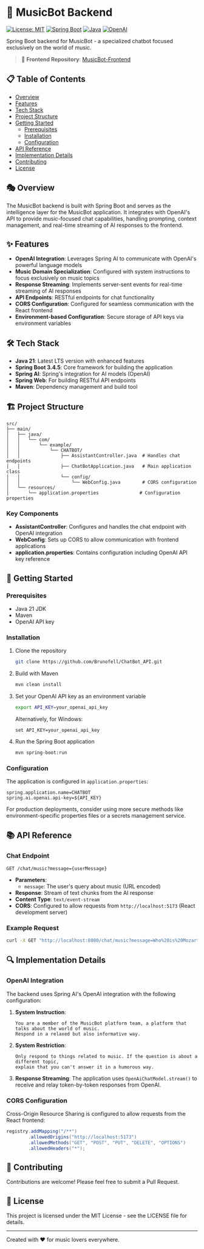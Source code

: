 # 🎵 MusicBot Backend

[![License: MIT](https://img.shields.io/badge/License-MIT-yellow.svg)](https://opensource.org/licenses/MIT)
[![Spring Boot](https://img.shields.io/badge/Spring%20Boot-3.4.5-brightgreen.svg)](https://spring.io/projects/spring-boot)
[![Java](https://img.shields.io/badge/Java-21-orange.svg)](https://www.oracle.com/java/)
[![OpenAI](https://img.shields.io/badge/OpenAI-API-blueviolet.svg)](https://openai.com/)

Spring Boot backend for MusicBot - a specialized chatbot focused exclusively on the world of music.

> 🔗 **Frontend Repository**: [MusicBot-Frontend](https://github.com/Brunofell/ChatBot)

## 📋 Table of Contents

- [Overview](#overview)
- [Features](#features)
- [Tech Stack](#tech-stack)
- [Project Structure](#project-structure)
- [Getting Started](#getting-started)
  - [Prerequisites](#prerequisites)
  - [Installation](#installation)
  - [Configuration](#configuration)
- [API Reference](#api-reference)
- [Implementation Details](#implementation-details)
- [Contributing](#contributing)
- [License](#license)

## 🎭 Overview

The MusicBot backend is built with Spring Boot and serves as the intelligence layer for the MusicBot application. It integrates with OpenAI's API to provide music-focused chat capabilities, handling prompting, context management, and real-time streaming of AI responses to the frontend.

## ✨ Features

- **OpenAI Integration**: Leverages Spring AI to communicate with OpenAI's powerful language models
- **Music Domain Specialization**: Configured with system instructions to focus exclusively on music topics
- **Response Streaming**: Implements server-sent events for real-time streaming of AI responses
- **API Endpoints**: RESTful endpoints for chat functionality
- **CORS Configuration**: Configured for seamless communication with the React frontend
- **Environment-based Configuration**: Secure storage of API keys via environment variables

## 🛠️ Tech Stack

- **Java 21**: Latest LTS version with enhanced features
- **Spring Boot 3.4.5**: Core framework for building the application
- **Spring AI**: Spring's integration for AI models (OpenAI)
- **Spring Web**: For building RESTful API endpoints
- **Maven**: Dependency management and build tool

## 🏗️ Project Structure

```
src/
├── main/
│   ├── java/
│   │   └── com/
│   │       └── example/
│   │           └── CHATBOT/
│   │               ├── AssistantController.java  # Handles chat endpoints
│   │               ├── ChatBotApplication.java   # Main application class
│   │               └── config/
│   │                   └── WebConfig.java        # CORS configuration
│   └── resources/
│       └── application.properties               # Configuration properties
```

### Key Components

- **AssistantController**: Configures and handles the chat endpoint with OpenAI integration
- **WebConfig**: Sets up CORS to allow communication with frontend applications
- **application.properties**: Contains configuration including OpenAI API key reference

## 🚀 Getting Started

### Prerequisites

- Java 21 JDK
- Maven
- OpenAI API key

### Installation

1. Clone the repository
   ```bash
   git clone https://github.com/Brunofell/ChatBot_API.git
   ```

2. Build with Maven
   ```bash
   mvn clean install
   ```

3. Set your OpenAI API key as an environment variable
   ```bash
   export API_KEY=your_openai_api_key
   ```
   
   Alternatively, for Windows:
   ```
   set API_KEY=your_openai_api_key
   ```

4. Run the Spring Boot application
   ```bash
   mvn spring-boot:run
   ```

### Configuration

The application is configured in `application.properties`:

```properties
spring.application.name=CHATBOT
spring.ai.openai.api-key=${API_KEY}
```

For production deployments, consider using more secure methods like environment-specific properties files or a secrets management service.

## 📚 API Reference

### Chat Endpoint

```
GET /chat/music?message={userMessage}
```

- **Parameters**:
  - `message`: The user's query about music (URL encoded)
- **Response**: Stream of text chunks from the AI response
- **Content Type**: `text/event-stream`
- **CORS**: Configured to allow requests from `http://localhost:5173` (React development server)

### Example Request

```bash
curl -X GET "http://localhost:8080/chat/music?message=Who%20is%20Mozart" -H "Accept: text/event-stream"
```

## 🔍 Implementation Details

### OpenAI Integration

The backend uses Spring AI's OpenAI integration with the following configuration:

1. **System Instruction**: 
   ```
   You are a member of the MusicBot platform team, a platform that talks about the world of music. 
   Respond in a relaxed but also informative way.
   ```

2. **System Restriction**:
   ```
   Only respond to things related to music. If the question is about a different topic, 
   explain that you can't answer it in a humorous way.
   ```

3. **Response Streaming**:
   The application uses `OpenAiChatModel.stream()` to receive and relay token-by-token responses from OpenAI.

### CORS Configuration

Cross-Origin Resource Sharing is configured to allow requests from the React frontend:

```java
registry.addMapping("/**")
        .allowedOrigins("http://localhost:5173")
        .allowedMethods("GET", "POST", "PUT", "DELETE", "OPTIONS")
        .allowedHeaders("*");
```

## 🤝 Contributing

Contributions are welcome! Please feel free to submit a Pull Request.

## 📄 License

This project is licensed under the MIT License - see the LICENSE file for details.

---

Created with ❤️ for music lovers everywhere.
